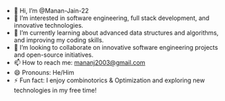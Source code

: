 - 👋 Hi, I’m @Manan-Jain-22
- 👀 I’m interested in software engineering, full stack development, and innovative technologies.
- 🌱 I’m currently learning about advanced data structures and algorithms, and improving my coding skills.
- 💞️ I’m looking to collaborate on innovative software engineering projects and open-source initiatives.
- 📫 How to reach me: mananj2003@gmail.com
- 😄 Pronouns: He/Him
- ⚡ Fun fact: I enjoy combinotorics & Optimization and exploring new technologies in my free time!
